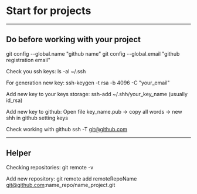 # Start for projects

---

## Do before working with your project

git config --global.name "github name"
git config --global.email "github registration email"

Check you ssh keys:
ls -al ~/.ssh 

For generation new key:
ssh-keygen -t rsa -b 4096 -C "your_email"

Add new key to your keys storage:
ssh-add ~/.shh/your_key_name (usually id_rsa)

Add new key to github:
Open file key_name.pub -> copy all words -> new shh in github setting keys

Check working with github
ssh -T git@github.com

-----------
 
## Helper
 
Checking repositories:
git remote -v

Add new repository:
git remote add remoteRepoName git@github.com:name_repo/name_project.git


